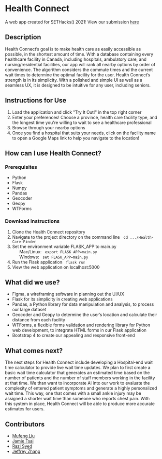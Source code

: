 # Health Connect 

A web app created for SETHacks() 2021!
View our submission [here](https://github.com/razlze/Health-Care-Finder)

## Description

Health Connect’s goal is to make health care as easily accessible as possible, in the shortest amount of time. With a database containing every healthcare facility in Canada, including hospitals, ambulatory care, and nursing/residential facilities, our app will rank all nearby options by order of convenience. The algorithm considers the commute times and the current wait times to determine the optimal facility for the user. Health Connect’s strength is in its simplicity. With a polished and simple UI as well as a seamless UX, it is designed to be intuitive for any user, including seniors. 


## Instructions for Use

1. Load the application and click "Try It Out!" in the top right corner
2. Enter your preferences! Choose a province, health care facility type, and the longest time you're willing to wait to see a healthcare professional 
3. Browse through your nearby options
4. Once you find a hospital that suits your needs, click on the facility name to open a Google Maps link to help you navigate to the location!

## How can I use Health Connect?

### Prerequisites

* Python
* Flask
* Numpy 
* Pandas
* Geocoder
* Geopy 
* WTForms 

### Download Instructions 

1. Clone the Health Connect repository
2. Navigate to the project directory on the command line
  &nbsp;&nbsp;`cd .../Health-Care-Finder`
3. Set the environment variable FLASK_APP to main.py<br>
  &nbsp;&nbsp;&nbsp;&nbsp;&nbsp;&nbsp;Mac/Linux:&nbsp;&nbsp;
  `export FLASK_APP=main.py `<br>
  &nbsp;&nbsp;&nbsp;&nbsp;&nbsp;&nbsp;Windows:&nbsp;&nbsp;
  `set FLASK_APP=main.py `
  4. Run the Flask application
  &nbsp;&nbsp;`flask run`
  5. View the web application on localhost:5000

## What did we use? 

* Figma, a wireframing software in planning out the UI/UX
* Flask for its simplicity in creating web applications 
* Pandas, a Python library for data manipulation and analysis, to process our large dataset
* Geocoder and Geopy to determine the user’s location and calculate their distance from each facility
* WTForms, a flexible forms validation and rendering library for Python web development, to integrate HTML forms in our Flask application
* Bootstrap 4 to create our appealing and responsive front-end

## What comes next? 

The next steps for Health Connect include developing a Hospital-end wait time calculator to provide live wait time updates. We plan to first create a basic wait time calculator that generates an estimated time based on the number of patients and the number of staff members working in the facility at that time. We than want to incorporate AI into our work to evaluate the complexity of entered patient symptoms and generate a highly personalized wait time. This way, one that comes with a small ankle injury may be assigned a shorter wait time than someone who reports chest pain. With this system in place, Health Connect will be able to produce more accurate estimates for users.

## Contributors 
* [Mufeng Liu](https://github.com/mufengl)
* [Jamie Tsai](https://github.com/JamieTsai1024)
* [Razi Syed](https://github.com/razlze) 
* [Jeffrey Zhang](https://github.com/topcheese044)